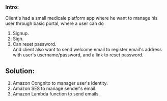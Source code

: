 ### Intro: <br />
Client's had a small medicale platform app where he want to manage his user through basic portal, where a user can do <br />
1. Signup. <br />
2. Sign. <br />
3. Can reset password. <br />
And client also want to send welcome email to register email's address with user's username/password, and a link to reset password. <br />

## Solution: <br />
1. Amazon Congnito to manager user's identity. <br />
2. Amazon SES to manage sender's email. <br />
3. Amazon Lambda function to send emails. <br />